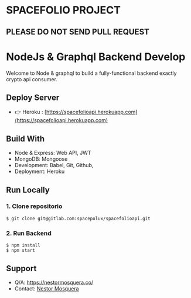 # SPACEFOLIO PROJECT

## PLEASE DO NOT SEND PULL REQUEST

# NodeJs & Graphql Backend Develop

Welcome to Node & graphql to build a fully-functional backend exactly crypto api consumer.

## Deploy Server

- 👉 Heroku : [https://spacefolioapi.herokuapp.com](https://spacefolioapi.herokuapp.com)

## Build With

- Node & Express: Web API, JWT
- MongoDB: Mongoose
- Development: Babel, Git, Github,
- Deployment: Heroku

## Run Locally

### 1. Clone repositorio

```
$ git clone git@gitlab.com:spacepolux/spacefolioapi.git

```

### 2. Run Backend

```
$ npm install
$ npm start
```

## Support

- Q/A: https://nestormosquera.co/
- Contact: [Nestor Mosquera](mailto:contact@nestormosquer.co)